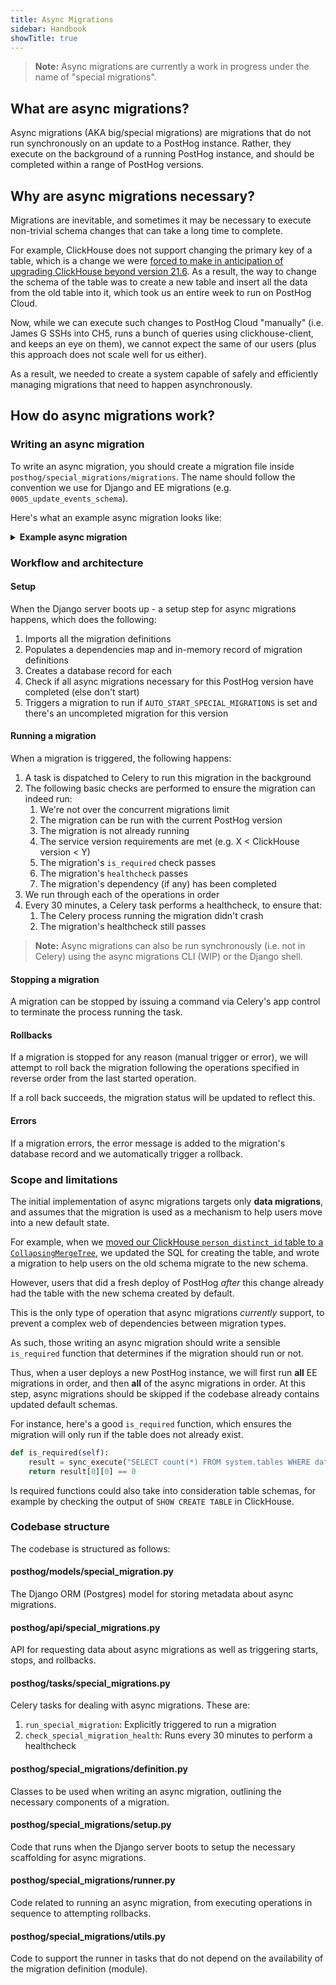 ```yaml
---
title: Async Migrations
sidebar: Handbook
showTitle: true
---
```


> **Note:** Async migrations are currently a work in progress under the name of "special migrations".

## What are async migrations?

Async migrations (AKA big/special migrations) are migrations that do not run synchronously on an update to a PostHog instance. Rather, they execute on the background of a running PostHog instance, and should be completed within a range of PostHog versions. 

## Why are async migrations necessary?

Migrations are inevitable, and sometimes it may be necessary to execute non-trivial schema changes that can take a long time to complete. 

For example, ClickHouse does not support changing the primary key of a table, which is a change we were [forced to make in anticipation of upgrading ClickHouse beyond version 21.6](https://github.com/PostHog/posthog/issues/5684). As a result, the way to change the schema of the table was to create a new table and insert all the data from the old table into it, which took us an entire week to run on PostHog Cloud.

Now, while we can execute such changes to PostHog Cloud "manually" (i.e. James G SSHs into CH5, runs a bunch of queries using clickhouse-client, and keeps an eye on them), we cannot expect the same of our users (plus this approach does not scale well for us either).

As a result, we needed to create a system capable of safely and efficiently managing migrations that need to happen asynchronously.

## How do async migrations work?

### Writing an async migration

To write an async migration, you should create a migration file inside `posthog/special_migrations/migrations`. The name should follow the convention we use for Django and EE migrations (e.g. `0005_update_events_schema`).

Here's what an example async migration looks like:

<details>

<summary><b>Example async migration</b></summary>

<br />



```python
from posthog.constants import AnalyticsDBMS
from posthog.special_migrations.definition import SpecialMigrationDefinition, SpecialMigrationOperation
from posthog.version_requirement import ServiceVersionRequirement
from ee.clickhouse.client import sync_execute

class Migration(SpecialMigrationDefinition):

    description = "Migrate table_x to a new schema"

    # minimum posthog version for running this migration
    posthog_min_version = "1.28.0"

    # maximum posthog version this migration can be run on - it becomes a requirement from 1.31.1 onwards
    posthog_max_version = "1.31.0"

    # if clickhouse is on a version below 21.6.0, this migration won't run
    service_version_requirements = [
        ServiceVersionRequirement(service="clickhouse", supported_version=">=21.6.0"),
    ]

    # the special migration that needs to have completed before this one
    depends_on = "0003_previous_special_migration"

    # ordered list of operations in the migration
    operations = [
        SpecialMigrationOperation(
            database=AnalyticsDBMS.POSTGRES,
            sql="CREATE TABLE table_x_new ( key VARCHAR, value VARCHAR ) ENGINE = ReplacingMergeTree('value') ORDER BY key",
            rollback="DROP TABLE table_x_new",
        ),
        SpecialMigrationOperation(
            database=AnalyticsDBMS.POSTGRES,
            sql="INSERT INTO table_x_new (col1) SELECT key, value FROM table_x",
            rollback="TRUNCATE TABLE table_x_new",
        ),
    ]
    
    # only run if the table doesn't already exist
    def is_required(self):
        result = sync_execute("SELECT count(*) FROM system.tables WHERE database='posthog' AND name='table_x_new'")
        return result[0][0] == 0 

    # check if we're not running low on storage
    def healthcheck(self):
        result = sync_execute("SELECT free_space FROM system.disks")
        if result[0][0] < 1000000000:
            return (False, "ClickHouse available storage below 1GB") 

        return (True, None)

    # update progress based on the total rows moved
    def progress(self, _):
        result = sync_execute(f"SELECT count(*) FROM table_x")
        result2 = sync_execute(f"SELECT count(*) FROM table_x_new")
        total_rows_to_move = result2[0][0]
        total_rows_moved = result[0][0]

        progress = 100 * total_rows_moved / total_rows_to_move
        return progress

```

</details>


### Workflow and architecture 

#### Setup

When the Django server boots up - a setup step for async migrations happens, which does the following:

1. Imports all the migration definitions 
2. Populates a dependencies map and in-memory record of migration definitions
3. Creates a database record for each
4. Check if all async migrations necessary for this PostHog version have completed (else don't start)
5. Triggers a migration to run if `AUTO_START_SPECIAL_MIGRATIONS` is set and there's an uncompleted migration for this version

#### Running a migration

When a migration is triggered, the following happens:

1. A task is dispatched to Celery to run this migration in the background
2. The following basic checks are performed to ensure the migration can indeed run:
    1. We're not over the concurrent migrations limit
    2. The migration can be run with the current PostHog version
    3. The migration is not already running
    4. The service version requirements are met (e.g. X < ClickHouse version < Y)
    5. The migration's `is_required` check passes
    6. The migration's `healthcheck` passes
    7. The migration's dependency (if any) has been completed
3. We run through each of the operations in order
4. Every 30 minutes, a Celery task performs a healthcheck, to ensure that:
   1. The Celery process running the migration didn't crash
   2. The migration's healthcheck still passes 

> **Note:** Async migrations can also be run synchronously (i.e. not in Celery) using the async migrations CLI (WIP) or the Django shell.

#### Stopping a migration

A migration can be stopped by issuing a command via Celery's app control to terminate the process running the task. 

#### Rollbacks

If a migration is stopped for any reason (manual trigger or error), we will attempt to roll back the migration following the operations specified in reverse order from the last started operation. 

If a roll back succeeds, the migration status will be updated to reflect this.

#### Errors

If a migration errors, the error message is added to the migration's database record and we automatically trigger a rollback.

### Scope and limitations

The initial implementation of async migrations targets only **data migrations**, and assumes that the migration is used as a mechanism to help users move into a new default state. 

For example, when we [moved our ClickHouse `person_distinct_id` table to a `CollapsingMergeTree`](https://github.com/PostHog/posthog/pull/5563), we updated the SQL for creating the table, and wrote a migration to help users on the old schema migrate to the new schema. 

However, users that did a fresh deploy of PostHog _after_ this change already had the table with the new schema created by default.

This is the only type of operation that async migrations _currently_ support, to prevent a complex web of dependencies between migration types.

As such, those writing an async migration should write a sensible `is_required` function that determines if the migration should run or not. 

Thus, when a user deploys a new PostHog instance, we will first run **all** EE migrations in order, and then **all** of the async migrations in order. At this step, async migrations should be skipped if the codebase already contains updated default schemas. 

For instance, here's a good `is_required` function, which ensures the migration will only run if the table does not already exist.

```python
def is_required(self):
    result = sync_execute("SELECT count(*) FROM system.tables WHERE database='posthog' AND name='table_x_new'")
    return result[0][0] == 0 
```

Is required functions could also take into consideration table schemas, for example by checking the output of `SHOW CREATE TABLE` in ClickHouse.


### Codebase structure

The codebase is structured as follows:

#### posthog/models/special_migration.py

The Django ORM (Postgres) model for storing metadata about async migrations.

#### posthog/api/special_migrations.py

API for requesting data about async migrations as well as triggering starts, stops, and rollbacks.

#### posthog/tasks/special_migrations.py

Celery tasks for dealing with async migrations. These are:

1. `run_special_migration`: Explicitly triggered to run a migration
2. `check_special_migration_health`: Runs every 30 minutes to perform a healthcheck

#### posthog/special_migrations/definition.py

Classes to be used when writing an async migration, outlining the necessary components of a migration.

#### posthog/special_migrations/setup.py

Code that runs when the Django server boots to setup the necessary scaffolding for async migrations.

#### posthog/special_migrations/runner.py

Code related to running an async migration, from executing operations in sequence to attempting rollbacks.

#### posthog/special_migrations/utils.py

Code to support the runner in tasks that do not depend on the availability of the migration definition (module).

